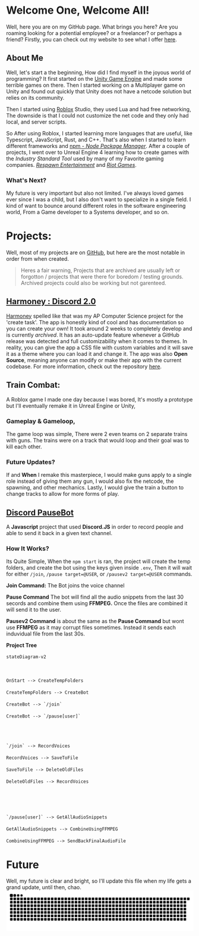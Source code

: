 
# Welcome One, Welcome All!
Well, here you are on my GitHub page. What brings you here? Are you roaming looking for a potential employee? or a freelancer? or perhaps a friend? Firstly, you can check out my website to see what I offer [here](https://chezyname.github.io/portfollio/).
## About Me
Well, let's start a the beginning, How did I find myself in the joyous world of programming? It first started on the [Unity Game Engine](http://unity.com) and made some terrible games on there. Then I started working on a Multiplayer game on Unity and found out quickly that Unity does not have a netcode solution but relies on its community.

Then I started using [Roblox](https://www.roblox.com/users/151058724/profile#!/creations) Studio, they used Lua and had free networking, The downside is that I could not customize the net code and they only had local, and server scripts.

So After using Roblox, I started learning more languages that are useful, like Typescript, JavaScript, Rust, and C++. That's also when I started to learn different frameworks and [npm - *Node Package Manager*](https://www.npmjs.com/). After a couple of projects, I went over to Unreal Engine 4 learning how to create games with the *Industry Standard Tool* used by many of my Favorite gaming companies. *[Respawn Entertainment](https://www.respawn.com/)* and *[Riot Games](https://www.riotgames.com/en)*.

### What's Next?
My future is very important but also not limited. I've always loved games ever since I was a child, but I also don't want to specialize in a single field. I kind of want to bounce around different roles in the software engineering world, From a Game developer to a Systems developer, and so on.

# Projects:
Well, most of my projects are on [GitHub](https://github.com/ChezyName), but here are the most notable in order from when created.
> Heres a fair warning, Projects that are archived are usually left or forgotton / projects that were there for boredom / testing grounds.
  Archived projects could also be working but not garenteed.

## [Harmoney : Discord 2.0](https://github.com/ChezyName/Harmoney)
[Harmoney](https://github.com/ChezyName/Harmoney) spelled like that was my AP Computer Science project for the 'create task'. The app is honestly kind of cool and has documentation so you can create your own! It took around 2 weeks to completely develop and is currently *archived*. It has an auto-update feature whenever a GitHub release was detected and full customizability when it comes to themes. In reality, you can give the app a CSS file with custom variables and it will save it as a theme where you can load it and change it. The app was also  **Open Source**, meaning anyone can modify or make their app with the current codebase. For more information, check out the repository [here](https://github.com/ChezyName/Harmoney).

## Train Combat:
A Roblox game I made one day because I was bored, It's mostly a prototype but I'll eventually remake it in Unreal Engine or Unity,
### Gameplay & Gameloop,
The game loop was simple, There were 2 even teams on 2 separate trains with guns. The trains were on a track that would loop and their goal was to kill each other. 
### Future Updates?
If and **When** I remake this masterpiece, I would make guns apply to a single role instead of giving them any gun, I would also fix the netcode, the spawning, and other mechanics. Lastly, I would give the train a button to change tracks to allow for more forms of play.

## [Discord PauseBot](https://github.com/ChezyName/PauseBot)
A **Javascript** project that used **Discord.JS** in order to record people and able to send it back in a given text channel.
### How It Works?
Its Quite Simple, When the `npm start` is ran, the project will create the temp folders, and create the bot using the keys given inside `.env`, Then it will wait for either `/join`, `/pause target=@USER`, or `/pausev2 target=@USER` commands.

**Join Command:** The Bot joins the voice channel

**Pause Command** The bot will find all the audio snippets from the last 30 secords and combine them using **FFMPEG.** Once the files are combined it will send it to the user.

**Pausev2 Command** is about the same as the **Pause Command** but wont use **FFMPEG** as it may corrupt files sometimes. Instead it sends each induvidual file from the last 30s.

**Project Tree**
``` mermaid
stateDiagram-v2

  

OnStart --> CreateTempFolders

CreateTempFolders --> CreateBot

CreateBot --> `/join`

CreateBot --> `/pause[user]`

  
  

`/join` --> RecordVoices

RecordVoices --> SaveToFile

SaveToFile --> DeleteOldFiles

DeleteOldFiles --> RecordVoices

  

  

`/pause[user]` --> GetAllAudioSnippets

GetAllAudioSnippets --> CombineUsingFFMPEG

CombineUsingFFMPEG --> SendBackFinalAudioFile
```

# Future
Well, my future is clear and bright, so I'll update this file when my life gets a grand update, until then, chao.
![Github Snake](https://github.com/ChezyName/ChezyName/blob/main/githubsnake.svg?raw=true)
